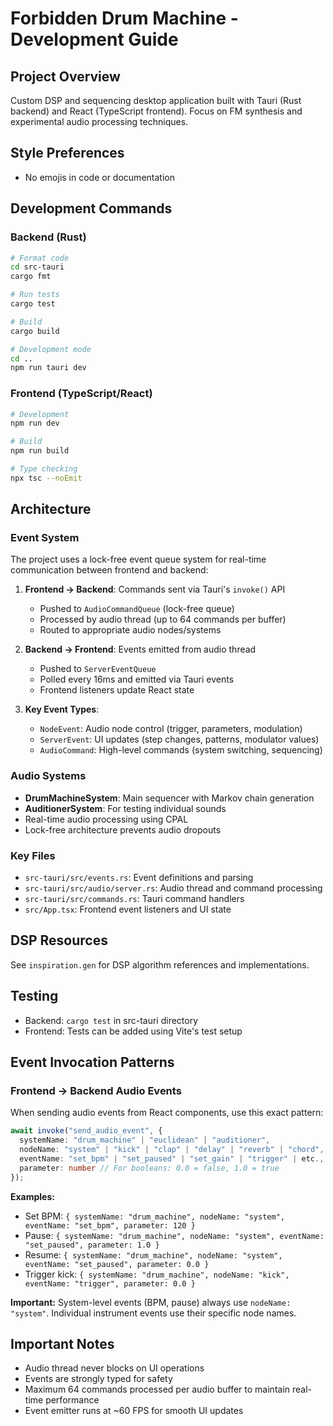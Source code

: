 # Forbidden Drum Machine - Development Guide

## Project Overview
Custom DSP and sequencing desktop application built with Tauri (Rust backend) and React (TypeScript frontend). Focus on FM synthesis and experimental audio processing techniques.

## Style Preferences
- No emojis in code or documentation

## Development Commands

### Backend (Rust)
```bash
# Format code
cd src-tauri
cargo fmt

# Run tests
cargo test

# Build
cargo build

# Development mode
cd ..
npm run tauri dev
```

### Frontend (TypeScript/React)
```bash
# Development
npm run dev

# Build
npm run build

# Type checking
npx tsc --noEmit
```

## Architecture

### Event System
The project uses a lock-free event queue system for real-time communication between frontend and backend:

1. **Frontend → Backend**: Commands sent via Tauri's `invoke()` API
   - Pushed to `AudioCommandQueue` (lock-free queue)
   - Processed by audio thread (up to 64 commands per buffer)
   - Routed to appropriate audio nodes/systems

2. **Backend → Frontend**: Events emitted from audio thread
   - Pushed to `ServerEventQueue` 
   - Polled every 16ms and emitted via Tauri events
   - Frontend listeners update React state

3. **Key Event Types**:
   - `NodeEvent`: Audio node control (trigger, parameters, modulation)
   - `ServerEvent`: UI updates (step changes, patterns, modulator values)
   - `AudioCommand`: High-level commands (system switching, sequencing)

### Audio Systems
- **DrumMachineSystem**: Main sequencer with Markov chain generation
- **AuditionerSystem**: For testing individual sounds
- Real-time audio processing using CPAL
- Lock-free architecture prevents audio dropouts

### Key Files
- `src-tauri/src/events.rs`: Event definitions and parsing
- `src-tauri/src/audio/server.rs`: Audio thread and command processing
- `src-tauri/src/commands.rs`: Tauri command handlers
- `src/App.tsx`: Frontend event listeners and UI state

## DSP Resources
See `inspiration.gen` for DSP algorithm references and implementations.

## Testing
- Backend: `cargo test` in src-tauri directory
- Frontend: Tests can be added using Vite's test setup

## Event Invocation Patterns

### Frontend → Backend Audio Events
When sending audio events from React components, use this exact pattern:

```typescript
await invoke("send_audio_event", {
  systemName: "drum_machine" | "euclidean" | "auditioner",
  nodeName: "system" | "kick" | "clap" | "delay" | "reverb" | "chord",
  eventName: "set_bpm" | "set_paused" | "set_gain" | "trigger" | etc.,
  parameter: number // For booleans: 0.0 = false, 1.0 = true
});
```

**Examples:**
- Set BPM: `{ systemName: "drum_machine", nodeName: "system", eventName: "set_bpm", parameter: 120 }`
- Pause: `{ systemName: "drum_machine", nodeName: "system", eventName: "set_paused", parameter: 1.0 }`
- Resume: `{ systemName: "drum_machine", nodeName: "system", eventName: "set_paused", parameter: 0.0 }`
- Trigger kick: `{ systemName: "drum_machine", nodeName: "kick", eventName: "trigger", parameter: 0.0 }`

**Important:** System-level events (BPM, pause) always use `nodeName: "system"`. Individual instrument events use their specific node names.

## Important Notes
- Audio thread never blocks on UI operations
- Events are strongly typed for safety
- Maximum 64 commands processed per audio buffer to maintain real-time performance
- Event emitter runs at ~60 FPS for smooth UI updates
